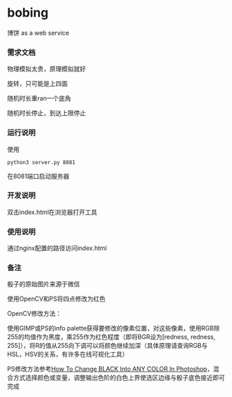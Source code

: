 # bobing
博饼 as a web service


### 需求文档

物理模拟太贵，原理模拟就好

旋转，只可能是上四面

随机时长重ran一个底角

随机时长停止，到达上限停止

### 运行说明

使用

```
python3 server.py 8081
```

在8081端口启动服务器

### 开发说明

双击index.html在浏览器打开工具

### 使用说明

通过nginx配置的路径访问index.html

### 备注

骰子的原始图片来源于微信

使用OpenCV和PS将四点修改为红色

OpenCV修改方法：

使用GIMP或PS的info palette获得要修改的像素位置，对这些像素，使用RGB除255的均值作为黑度，乘255作为红色程度（即将BGR设为[redness, redness, 255]），将R的值从255向下调可以将颜色继续加深（具体原理请查询RGB与HSL，HSV的关系，有许多在线可视化工具）

PS修改方法参考[How To Change BLACK Into ANY COLOR In Photoshop](www.youtube.com/watch?v=pdCKweljMYQ)，混合方式选择颜色或变量，调整输出色阶的白色上界使选区边缘与骰子底色接近即可完成
